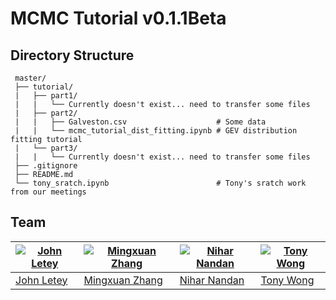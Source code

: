 # MCMC Tutorial v0.1.1Beta

## Directory Structure

```
 master/
 ├── tutorial/
 |   ├── part1/
 |   |   └── Currently doesn't exist... need to transfer some files
 |   ├── part2/
 |   |   ├── Galveston.csv                    # Some data
 |   |   └── mcmc_tutorial_dist_fitting.ipynb # GEV distribution fitting tutorial
 |   └── part3/
 |   |   └── Currently doesn't exist... need to transfer some files
 ├── .gitignore
 ├── README.md
 └── tony_sratch.ipynb                        # Tony's sratch work from our meetings
 ```

## Team
[![John Letey](https://github.com/johnletey.png)](https://github.com/johnletey) | [![Mingxuan Zhang](https://github.com/MingxuanZhang.png)](https://github.com/MingxuanZhang) | [![Nihar Nandan](https://github.com/NiharNandan.png)](https://github.com/NiharNandan) | [![Tony Wong](https://github.com/tonyewong.png)](https://github.com/tonyewong)
---|---|---|---
[John Letey](https://github.com/johnletey) | [Mingxuan Zhang](https://github.com/MingxuanZhang) | [Nihar Nandan](https://github.com/NiharNandan) | [Tony Wong](https://github.com/tonyewong)
